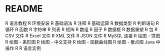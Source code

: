 # README

R 语言教程
R 环境安装
R 基础语法
R 注释
R 基础运算
R 数据类型
R 判断语句
R 循环
R 函数
R 字符串
R 列表
R 矩阵
R 数组
R 因子
R 数据框
R 数据重塑
R 包
R CSV 文件
R Excel 文件
R XML 文件
R JSON 文件
R MySQL 连接
R 绘图 - 饼图
R 绘图 - 条形图
R 绘图 - 中文支持
R 绘图 - 函数曲线图
R 绘图 - 散点图
Java 中操作 R
R 语言实例